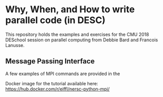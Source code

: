 # Why, When, and How to write parallel code (in DESC)

This repository holds the examples and exercises for the CMU 2018 DESchool
session on parallel computing from Debbie Bard and Francois Lanusse.

## Message Passing Interface

A few examples of MPI commands are provided in the 


Docker image for the tutorial available here:
https://hub.docker.com/r/eiffl/nersc-python-mpi/
